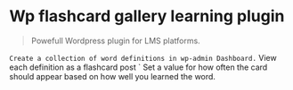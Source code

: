 Wp flashcard gallery learning plugin
============================

> Powefull Wordpress plugin for LMS platforms.  

` Create a collection of word definitions in wp-admin Dashboard.
` View each definition as a flashcard post
` Set a value for how often the card should appear based on how well you learned the word.

